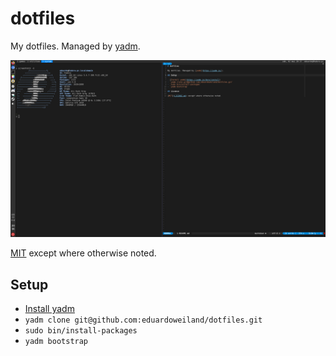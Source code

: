 # dotfiles

My dotfiles. Managed by [yadm](https://yadm.io/).

![Screenshot of a terminal using this config](screenshot.png)

[MIT](LICENSE.md) except where otherwise noted.

## Setup

- [Install yadm](https://yadm.io/docs/install)
- `yadm clone git@github.com:eduardoweiland/dotfiles.git`
- `sudo bin/install-packages`
- `yadm bootstrap`
